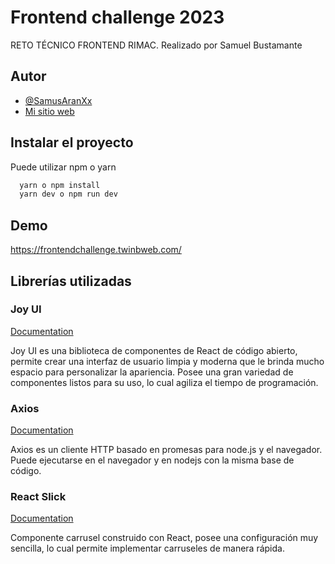# Frontend challenge 2023

RETO TÉCNICO FRONTEND RIMAC. Realizado por Samuel Bustamante


## Autor

- [@SamusAranXx](https://github.com/SamusAranXx)
- [Mi sitio web](https://twinbweb.com/)


## Instalar el proyecto

Puede utilizar npm o yarn

```bash
  yarn o npm install
  yarn dev o npm run dev
```
    
## Demo

https://frontendchallenge.twinbweb.com/


## Librerías utilizadas

### Joy UI 
[Documentation](https://mui.com/joy-ui/getting-started/)

Joy UI es una biblioteca de componentes de React de código abierto, permite crear una interfaz de usuario limpia y moderna que le brinda mucho espacio para personalizar la apariencia. Posee una gran variedad de componentes listos para su uso, lo cual agiliza el tiempo de programación.

### Axios 
[Documentation](https://axios-http.com/)

Axios es un cliente HTTP basado en promesas para node.js y el navegador. Puede ejecutarse en el navegador y en nodejs con la misma base de código.

### React Slick 
[Documentation](https://react-slick.neostack.com/)

Componente carrusel construido con React, posee una configuración muy sencilla, lo cual permite implementar carruseles de manera rápida.
